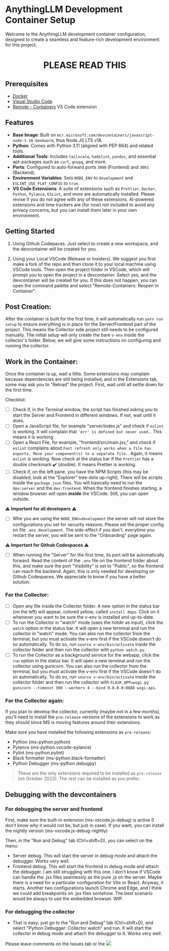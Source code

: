 # AnythingLLM Development Container Setup

Welcome to the AnythingLLM development container configuration, designed to create a seamless and feature-rich development environment for this project.

<center><h1><b>PLEASE READ THIS</b></h1></center>

## Prerequisites

- [Docker](https://www.docker.com/get-started)
- [Visual Studio Code](https://code.visualstudio.com/)
- [Remote - Containers](https://marketplace.visualstudio.com/items?itemName=ms-vscode-remote.remote-containers) VS Code extension

## Features

- **Base Image**: Built on `mcr.microsoft.com/devcontainers/javascript-node:1-18-bookworm`, thus Node.JS LTS v18.
- **Python**: Comes with Python 3.11 (aligned with PEP 664) and related tools.
- **Additional Tools**: Includes `tailscale`, `hadolint`, `pandoc`, and essential apt-packages such as `curl`, `gnupg`, and more.
- **Ports**: Configured to auto-forward ports `3000` (Frontend) and `3001` (Backend).
- **Environment Variables**: Sets `NODE_ENV` to `development` and `ESLINT_USE_FLAT_CONFIG` to `true`.
- **VS Code Extensions**: A suite of extensions such as `Prettier`, `Docker`, `Python`, `Pylance`, `ESLint`, and more are automatically installed. Please revise if you do not agree with any of these extensions. AI-powered extensions and time trackers are (for now) not included to avoid any privacy concerns, but you can install them later in your own environment.

## Getting Started

1. Using Github Codepaces. Just select to create a new workspace, and the devcontainer will be created for you.

2. Using your Local VSCode (Release or Insiders). We suggest you first make a fork of the repo and then clone it to your local machine using VSCode tools. Then open the project folder in VSCode, which will prompt you to open the project in a devcontainer. Select yes, and the devcontainer will be created for you. If this does not happen, you can open the command palette and select "Remote-Containers: Reopen in Container".

## Post Creation:

After the container is built for the first time, it will automatically run `yarn run setup` to ensure everything is in place for the Server/Frontend part of the project. This means the Collector side project still needs to be configured manually. The initial setup will only create the bare `v-env` inside the collector's folder. Below, we will give some instructions on configuring and running the collector.

## Work in the Container:

Once the container is up, wait a little. Some extensions may complain because dependencies are still being installed, and in the Extensions tab, some may ask you to "Reload" the project. First, wait until all settle down for the first time.

Checklist:

- [ ] Check if, in the Terminal window, the script has finished asking you to start the Server and Frontend in different windows. If not, wait until it does.
- [ ] Open a JavaScript file, for example "server/index.js" and check if `eslint` is working. It will complain that `'err' is defined but never used.`. This means it is working.
- [ ] Open a React File, for example, "frontend/src/main.jsx," and check if `eslint` complains about `Fast refresh only works when a file has exports. Move your component(s) to a separate file.`. Again, it means `eslint` is working. Now check at the status bar if the `Prettier` has a double checkmark :heavy_check_mark: (double). It means Prettier is working.
- [ ] Check if, on the left pane, you have the NPM Scripts (this may be disabled; look at the "Explorer" tree-dots up-right). There will be scripts inside the `package.json` files. You will basically need to run the `dev:server` and the `dev:frontend`. When the frontend finishes starting, a window browser will open **inside** the VSCode. Still, you can open outside.

:warning: **Important for all developers** :warning:

- [ ] Whe you are using the `NODE_ENV=development` the server will not store the configurations you set for security reasons. Please set the proper config on file `.env.development`. The side-effect if you don't, everytime you restart the server, you will be sent to the "Onboarding" page again.

:warning: **Important for Github Codespaces** :warning:

- [ ] When running the "Server" for the first time, its port will be automatically forward. Read the content of the `.env` file on the frontend folder about this, and make sure the port "Visibility" is set to "Public", so the frontend can reach the backend. Again, this is only needed for developing on Github Codespaces. We appreciate to know if you have a better solution.

### For the Collector:

- [ ] Open any file inside the Collector folder. A new option in the status bar (on the left) will appear, colored yellow, called `install deps`. Click on it whenever you want to be sure the v-env is installed and up-to-date.
- [ ] To run the Collector in "watch" mode (uses the hotdir as input), click the `watch` option in the status bar. It will open a new terminal and run the collector in "watch" mode. You can also run the collector from the terminal, but you must activate the v-env first if the VSCode doesn't do so automatically. To do so, run `source v-env/bin/activate` inside the collector folder and then run the collector with `python watch.py`.
- [ ] To run the Collector as a background service for the webapp, click the `run` option in the status bar. It will open a new terminal and run the collector using gunicorn. You can also run the collector from the terminal, but you must activate the v-env first if the VSCode doesn't do so automatically. To do so, run `source v-env/bin/activate` inside the collector folder and then run the collector with `FLASK_APP=wsgi.py gunicorn --timeout 300 --workers 4 --bind 0.0.0.0:8888 wsgi:api`.

### For the Collector again:

If you plan to develop the collector, currently (maybe not in a few months), you'll need to install the `pre-release` versions of the extensions to work as they should since MS is moving features around their extensions.

Make sure you have installed the following extensions as `pre-release`:

- Python (ms-python.python)
- Pylance (ms-python.vscode-pylance)
- Pylint (ms-python.pylint)
- Black formatter (ms-python.black-formatter)
- Python Debugger (ms-python.debugpy)

> These are the only extensions required to be installed as `pre-release` (on October 2023). The rest can be installed as you prefer.

## Debugging with the devcontainers

### For debugging the server and frontend

First, make sure the built-in extension (ms-vscode.js-debug) is active (I don't know why it would not be, but just in case). If you want, you can install the nightly version (ms-vscode.js-debug-nightly)

Then, in the "Run and Debug" tab (Ctrl+shift+D), you can select on the menu:

- Server debug. This will start the server in debug mode and attach the debugger. Works very well.
- Frontend debug. This will start the frontend in debug mode and attach the debugger. I am still struggling with this one. I don't know if VSCode can handle the .jsx files seamlessly as the pure .js on the server. Maybe there is a need for a particular configuration for Vite or React. Anyway, it starts. Another two configurations launch Chrome and Edge, and I think we could add breakpoints on .jsx files somehow. The best scenario would be always to use the embedded browser. WIP.

### For debugging the collector

- That is easy; just go to the "Run and Debug" tab (Ctrl+shift+D), and select "Python Debugger: Collector watch" and run. It will start the collector in debug mode and attach the debugger to it. Works very well.

Please leave comments on the Issues tab or the [![](https://img.shields.io/discord/1114740394715004990?logo=Discord&logoColor=white&label=Discord&labelColor=%235568ee&color=%2355A2DD&link=https%3A%2F%2Fdiscord.gg%2F6UyHPeGZAC)]("https://discord.gg/6UyHPeGZAC")
